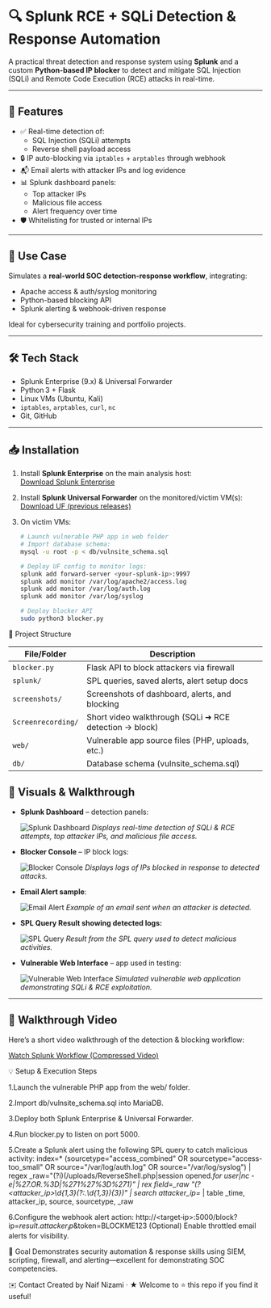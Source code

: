 # 🔍 Splunk RCE + SQLi Detection & Response Automation

A practical threat detection and response system using **Splunk** and a custom **Python-based IP blocker** to detect and mitigate SQL Injection (SQLi) and Remote Code Execution (RCE) attacks in real-time.

---

## 🚀 Features

- ✅ Real-time detection of:
  - SQL Injection (SQLi) attempts  
  - Reverse shell payload access  
- 🔒 IP auto-blocking via `iptables` + `arptables` through webhook  
- 📬 Email alerts with attacker IPs and log evidence  
- 📊 Splunk dashboard panels:
  - Top attacker IPs  
  - Malicious file access  
  - Alert frequency over time  
- 🛡️ Whitelisting for trusted or internal IPs  

---

## 🧠 Use Case

Simulates a **real-world SOC detection-response workflow**, integrating:

- Apache access & auth/syslog monitoring  
- Python-based blocking API  
- Splunk alerting & webhook-driven response  

Ideal for cybersecurity training and portfolio projects.

---

## 🛠 Tech Stack

- Splunk Enterprise (9.x) & Universal Forwarder  
- Python 3 + Flask  
- Linux VMs (Ubuntu, Kali)  
- `iptables`, `arptables`, `curl`, `nc`  
- Git, GitHub

---

## 📥 Installation

1. Install **Splunk Enterprise** on the main analysis host:  
   [Download Splunk Enterprise](https://www.splunk.com/en_us/download/splunk-enterprise.html?locale=en_us)

2. Install **Splunk Universal Forwarder** on the monitored/victim VM(s):  
   [Download UF (previous releases)](https://www.splunk.com/en_us/download/previous-releases-universal-forwarder.html)

3. On victim VMs:
   ```bash
   # Launch vulnerable PHP app in web folder
   # Import database schema:
   mysql -u root -p < db/vulnsite_schema.sql

   # Deploy UF config to monitor logs:
   splunk add forward-server <your-splunk-ip>:9997
   splunk add monitor /var/log/apache2/access.log
   splunk add monitor /var/log/auth.log
   splunk add monitor /var/log/syslog

   # Deploy blocker API
   sudo python3 blocker.py

📂 Project Structure

| File/Folder        | Description                                            |
| ------------------ | ------------------------------------------------------ |
| `blocker.py`       | Flask API to block attackers via firewall              |
| `splunk/`          | SPL queries, saved alerts, alert setup docs            |
| `screenshots/`     | Screenshots of dashboard, alerts, and blocking         |
| `Screenrecording/` | Short video walkthrough (SQLi ➜ RCE detection → block) |
| `web/`             | Vulnerable app source files (PHP, uploads, etc.)       |
| `db/`              | Database schema (vulnsite\_schema.sql)                 |

## 📸 Visuals & Walkthrough

- **Splunk Dashboard** – detection panels:

   ![Splunk Dashboard](Screenshots/Dashboard-2.png)
   *Displays real-time detection of SQLi & RCE attempts, top attacker IPs, and malicious file access.*

- **Blocker Console** – IP block logs:

   ![Blocker Console](Screenshots/Blocker_Console.png)
   *Displays logs of IPs blocked in response to detected attacks.*

- **Email Alert sample**:

   ![Email Alert](Screenshots/Email_Alert.png)
   *Example of an email sent when an attacker is detected.*

- **SPL Query Result showing detected logs:**

   ![SPL Query](Screenshots/SPL.png)
   *Result from the SPL query used to detect malicious activities.*

- **Vulnerable Web Interface** – app used in testing:

   ![Vulnerable Web Interface](Screenshots/Vulnerable_Website.png)
   *Simulated vulnerable web application demonstrating SQLi & RCE exploitation.*

---

## 🎥 Walkthrough Video

Here’s a short video walkthrough of the detection & blocking workflow:

[Watch Splunk Workflow (Compressed Video)](Screenrecording/Splunk_Workflow_compressed.mp4)

💡 Setup & Execution Steps

1.Launch the vulnerable PHP app from the web/ folder.

2.Import db/vulnsite_schema.sql into MariaDB.

3.Deploy both Splunk Enterprise & Universal Forwarder.

4.Run blocker.py to listen on port 5000.

5.Create a Splunk alert using the following SPL query to catch malicious activity:
index=* (sourcetype="access_combined" OR sourcetype="access-too_small" OR source="/var/log/auth.log" OR source="/var/log/syslog")
| regex _raw="(?i)(/uploads/ReverseShell.php|session opened.*for user|nc -e|%27.*OR.*%3D|%271%27%3D%271)"
| rex field=_raw "(?<attacker_ip>\d{1,3}(?:\.\d{1,3}){3})"
| search attacker_ip=*
| table _time, attacker_ip, source, sourcetype, _raw

6.Configure the webhook alert action:
http://<target‑ip>:5000/block?ip=$result.attacker_ip$&token=BLOCKME123
(Optional) Enable throttled email alerts for visibility.

🎯 Goal
Demonstrates security automation & response skills using SIEM, scripting, firewall, and alerting—excellent for demonstrating SOC competencies.

✉️ Contact
Created by Naif Nizami · ★ Welcome to ⭐ this repo if you find it useful!


